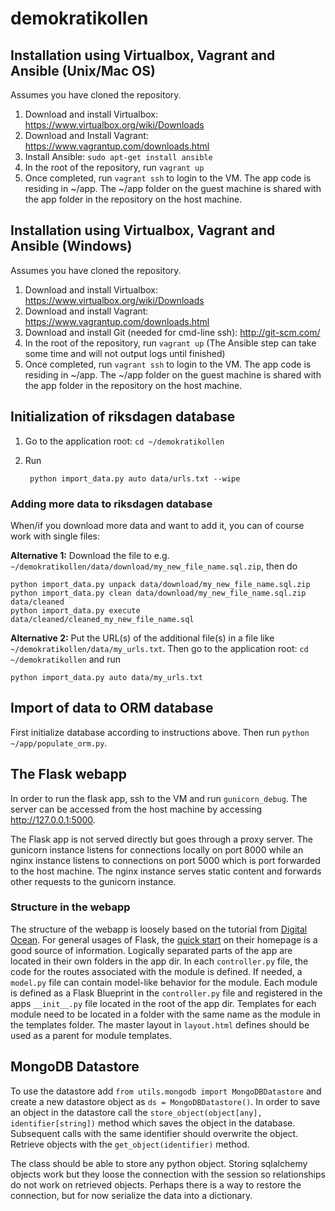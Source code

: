 demokratikollen
===============

## Installation using Virtualbox, Vagrant and Ansible (Unix/Mac OS)

Assumes you have cloned the repository.

1. Download and install Virtualbox: https://www.virtualbox.org/wiki/Downloads
2. Download and Install Vagrant: https://www.vagrantup.com/downloads.html 
3. Install Ansible: `sudo apt-get install ansible`
4. In the root of the repository, run `vagrant up`
5. Once completed, run `vagrant ssh` to login to the VM. The app code is residing in ~/app. The ~/app folder on the guest machine is shared with the app folder in the repository on the host machine.

## Installation using Virtualbox, Vagrant and Ansible (Windows)
Assumes you have cloned the repository.

1. Download and install Virtualbox: https://www.virtualbox.org/wiki/Downloads
2. Download and install Vagrant: https://www.vagrantup.com/downloads.html 
3. Download and install Git (needed for cmd-line ssh): http://git-scm.com/
4. In the root of the repository, run `vagrant up` (The Ansible step can take some time and will not output logs until finished)
5. Once completed, run `vagrant ssh` to login to the VM. The app code is residing in ~/app. The ~/app folder on the guest machine is shared with the app folder in the repository on the host machine.

## Initialization of riksdagen database
1. Go to the application root: `cd ~/demokratikollen`
2. Run

        python import_data.py auto data/urls.txt --wipe

### Adding more data to riksdagen database

When/if you download more data and want to add it, you can of course work with single files:

**Alternative 1:** Download the file to e.g. `~/demokratikollen/data/download/my_new_file_name.sql.zip`, then do

    python import_data.py unpack data/download/my_new_file_name.sql.zip
    python import_data.py clean data/download/my_new_file_name.sql.zip data/cleaned
    python import_data.py execute data/cleaned/cleaned_my_new_file_name.sql

**Alternative 2:** Put the URL(s) of the additional file(s) in a file like `~/demokratikollen/data/my_urls.txt`. Then go to the application root: `cd ~/demokratikollen` and run

    python import_data.py auto data/my_urls.txt
        

## Import of data to ORM database
First initialize database according to instructions above. Then run `python ~/app/populate_orm.py`.

## The Flask webapp
In order to run the flask app, ssh to the VM and run `gunicorn_debug`. The server can be accessed from the host machine by accessing http://127.0.0.1:5000. 

The Flask app is not served directly but goes through a proxy server. The gunicorn instance listens for connections locally on port 8000 while an nginx instance listens to connections on port 5000 which is port forwarded to the host machine. The nginx instance serves static content and forwards other requests to the gunicorn instance.

### Structure in the webapp 
The structure of the webapp is loosely based on the tutorial from
[Digital Ocean](https://www.digitalocean.com/community/tutorials/how-to-structure-large-flask-applications). 
For general usages of Flask, the [quick start](http://flask.pocoo.org/docs/0.10/quickstart/) on their homepage 
is a good source of information. Logically separated parts of the app are located in their own folders in the app
dir. In each `controller.py` file, the code for the routes associated with the module is defined.
If needed, a `model.py` file can contain model-like behavior for the module. Each module is
defined as a Flask Blueprint in the `controller.py` file and registered in the apps `__init__.py`
file located in the root of the app dir. Templates for each module need to be located in a folder with the 
same name as the module in the templates folder. The master layout in `layout.html` defines should be used as 
a parent for module templates.

## MongoDB Datastore
To use the datastore add `from utils.mongodb import MongoDBDatastore` and create a new datastore object as `ds = MongoDBDatastore()`. 
In order to save an object in the datastore call the `store_object(object[any], identifier[string])` method which saves the object in the database. Subsequent calls with the same identifier should overwrite the object. Retrieve objects with the `get_object(identifier)` method. 

The class should be able to store any python object. Storing sqlalchemy objects work but they loose the connection with the session so relationships do not work on retrieved objects. Perhaps there is a way to restore the connection, but for now serialize the data into a dictionary.
